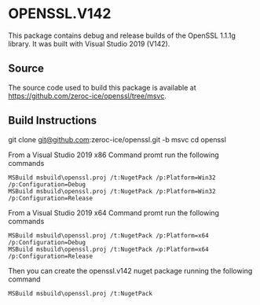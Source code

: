 # OPENSSL.V142

This package contains debug and release builds of the OpenSSL 1.1.1g library. It was built with Visual Studio 2019 (V142).

## Source

The source code used to build this package is available at https://github.com/zeroc-ice/openssl/tree/msvc.

## Build Instructions

git clone git@github.com:zeroc-ice/openssl.git -b msvc
cd openssl

From a Visual Studio 2019 x86 Command promt run the following commands

    MSBuild msbuild\openssl.proj /t:NugetPack /p:Platform=Win32 /p:Configuration=Debug
    MSBuild msbuild\openssl.proj /t:NugetPack /p:Platform=Win32 /p:Configuration=Release

From a Visual Studio 2019 x64 Command promt run the following commands

    MSBuild msbuild\openssl.proj /t:NugetPack /p:Platform=x64 /p:Configuration=Debug
    MSBuild msbuild\openssl.proj /t:NugetPack /p:Platform=x64 /p:Configuration=Release

Then you can create the openssl.v142 nuget package running the following command

    MSBuild msbuild\openssl.proj /t:NugetPack
